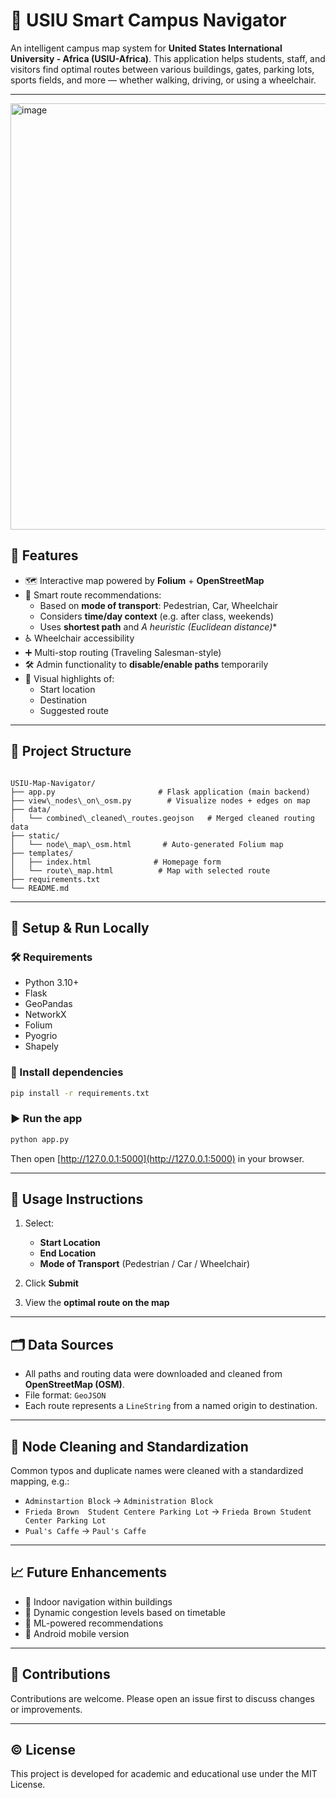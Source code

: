 # 🧭 USIU Smart Campus Navigator

An intelligent campus map system for **United States International University - Africa (USIU-Africa)**. This application helps students, staff, and visitors find optimal routes between various buildings, gates, parking lots, sports fields, and more — whether walking, driving, or using a wheelchair.

---
<img width="993" height="682" alt="image" src="https://github.com/user-attachments/assets/6c2032e1-fae2-410c-8425-643162f79618" />

## 📌 Features

- 🗺️ Interactive map powered by **Folium** + **OpenStreetMap**
- 🧠 Smart route recommendations:
  - Based on **mode of transport**: Pedestrian, Car, Wheelchair
  - Considers **time/day context** (e.g. after class, weekends)
  - Uses **shortest path** and **A* heuristic (Euclidean distance)**
- ♿ Wheelchair accessibility
- ➕ Multi-stop routing (Traveling Salesman-style)
- 🛠️ Admin functionality to **disable/enable paths** temporarily
- 📍 Visual highlights of:
  - Start location
  - Destination
  - Suggested route

---

## 📂 Project Structure

```

USIU-Map-Navigator/
├── app.py                       # Flask application (main backend)
├── view\_nodes\_on\_osm.py        # Visualize nodes + edges on map
├── data/
│   └── combined\_cleaned\_routes.geojson   # Merged cleaned routing data
├── static/
│   └── node\_map\_osm.html       # Auto-generated Folium map
├── templates/
│   ├── index.html              # Homepage form
│   └── route\_map.html          # Map with selected route
├── requirements.txt
└── README.md

````

---

## 🚀 Setup & Run Locally

### 🛠️ Requirements

- Python 3.10+
- Flask
- GeoPandas
- NetworkX
- Folium
- Pyogrio
- Shapely

### 🔽 Install dependencies

```bash
pip install -r requirements.txt
````

### ▶️ Run the app

```bash
python app.py
```

Then open [http://127.0.0.1:5000](http://127.0.0.1:5000) in your browser.

---

## 🧪 Usage Instructions

1. Select:

   * **Start Location**
   * **End Location**
   * **Mode of Transport** (Pedestrian / Car / Wheelchair)
2. Click **Submit**
3. View the **optimal route on the map**

---

## 🗂️ Data Sources

* All paths and routing data were downloaded and cleaned from **OpenStreetMap (OSM)**.
* File format: `GeoJSON`
* Each route represents a `LineString` from a named origin to destination.

---

## 🧹 Node Cleaning and Standardization

Common typos and duplicate names were cleaned with a standardized mapping, e.g.:

* `Adminstartion Block` → `Administration Block`
* `Frieda Brown  Student Centere Parking Lot` → `Frieda Brown Student Center Parking Lot`
* `Pual's Caffe` → `Paul's Caffe`

---

## 📈 Future Enhancements

* 🧭 Indoor navigation within buildings
* 📅 Dynamic congestion levels based on timetable
* 🧠 ML-powered recommendations
* 📱 Android mobile version

---

## 🤝 Contributions

Contributions are welcome. Please open an issue first to discuss changes or improvements.

---

## © License

This project is developed for academic and educational use under the MIT License.

```

